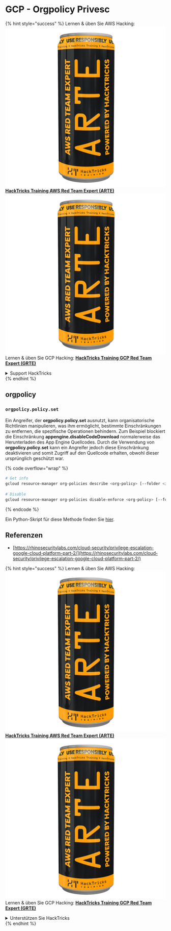# GCP - Orgpolicy Privesc

{% hint style="success" %}
Lernen & üben Sie AWS Hacking:<img src="../../../.gitbook/assets/image (1) (1) (1).png" alt="" data-size="line">[**HackTricks Training AWS Red Team Expert (ARTE)**](https://training.hacktricks.xyz/courses/arte)<img src="../../../.gitbook/assets/image (1) (1) (1).png" alt="" data-size="line">\
Lernen & üben Sie GCP Hacking: <img src="../../../.gitbook/assets/image (2).png" alt="" data-size="line">[**HackTricks Training GCP Red Team Expert (GRTE)**<img src="../../../.gitbook/assets/image (2).png" alt="" data-size="line">](https://training.hacktricks.xyz/courses/grte)

<details>

<summary>Support HackTricks</summary>

* Überprüfen Sie die [**Abonnementpläne**](https://github.com/sponsors/carlospolop)!
* **Treten Sie der** 💬 [**Discord-Gruppe**](https://discord.gg/hRep4RUj7f) oder der [**Telegram-Gruppe**](https://t.me/peass) bei oder **folgen** Sie uns auf **Twitter** 🐦 [**@hacktricks\_live**](https://twitter.com/hacktricks_live)**.**
* **Teilen Sie Hacking-Tricks, indem Sie PRs an die** [**HackTricks**](https://github.com/carlospolop/hacktricks) und [**HackTricks Cloud**](https://github.com/carlospolop/hacktricks-cloud) GitHub-Repos senden.

</details>
{% endhint %}

## orgpolicy

### `orgpolicy.policy.set`

Ein Angreifer, der **orgpolicy.policy.set** ausnutzt, kann organisatorische Richtlinien manipulieren, was ihm ermöglicht, bestimmte Einschränkungen zu entfernen, die spezifische Operationen behindern. Zum Beispiel blockiert die Einschränkung **appengine.disableCodeDownload** normalerweise das Herunterladen des App Engine Quellcodes. Durch die Verwendung von **orgpolicy.policy.set** kann ein Angreifer jedoch diese Einschränkung deaktivieren und somit Zugriff auf den Quellcode erhalten, obwohl dieser ursprünglich geschützt war.

{% code overflow="wrap" %}
```bash
# Get info
gcloud resource-manager org-policies describe <org-policy> [--folder <id> | --organization <id> | --project <id>]

# Disable
gcloud resource-manager org-policies disable-enforce <org-policy> [--folder <id> | --organization <id> | --project <id>]
```
{% endcode %}

Ein Python-Skript für diese Methode finden Sie [hier](https://github.com/RhinoSecurityLabs/GCP-IAM-Privilege-Escalation/blob/master/ExploitScripts/orgpolicy.policy.set.py).

## Referenzen

* [https://rhinosecuritylabs.com/cloud-security/privilege-escalation-google-cloud-platform-part-2/](https://rhinosecuritylabs.com/cloud-security/privilege-escalation-google-cloud-platform-part-2/)

{% hint style="success" %}
Lernen & üben Sie AWS Hacking:<img src="../../../.gitbook/assets/image (1) (1) (1).png" alt="" data-size="line">[**HackTricks Training AWS Red Team Expert (ARTE)**](https://training.hacktricks.xyz/courses/arte)<img src="../../../.gitbook/assets/image (1) (1) (1).png" alt="" data-size="line">\
Lernen & üben Sie GCP Hacking: <img src="../../../.gitbook/assets/image (2).png" alt="" data-size="line">[**HackTricks Training GCP Red Team Expert (GRTE)**<img src="../../../.gitbook/assets/image (2).png" alt="" data-size="line">](https://training.hacktricks.xyz/courses/grte)

<details>

<summary>Unterstützen Sie HackTricks</summary>

* Überprüfen Sie die [**Abonnementpläne**](https://github.com/sponsors/carlospolop)!
* **Treten Sie der** 💬 [**Discord-Gruppe**](https://discord.gg/hRep4RUj7f) oder der [**Telegram-Gruppe**](https://t.me/peass) bei oder **folgen** Sie uns auf **Twitter** 🐦 [**@hacktricks\_live**](https://twitter.com/hacktricks_live)**.**
* **Teilen Sie Hacking-Tricks, indem Sie PRs an die** [**HackTricks**](https://github.com/carlospolop/hacktricks) und [**HackTricks Cloud**](https://github.com/carlospolop/hacktricks-cloud) GitHub-Repos senden.

</details>
{% endhint %}

